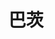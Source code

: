 ﻿---
title: 巴茨
second_title: Aspose.Cells Cloud Documen
type: docs
url: /zh/batch/
keywords: Batch processing of multiple excel files
description: Aspose.Cells Cloud API支持批量处理多个excel文件。SDK支持多种开发语言。包括Android、C#、Go、Java、NodeJS、Perl、PHP、Python、Ruby和swift
weight: 29
kwords: Excel, Office 云, REST API, 电子表格, PDF, CSV, Json, Markdwon, 批处理
---
